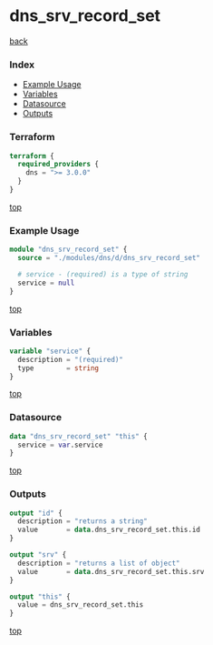 # dns_srv_record_set

[back](../dns.md)

### Index

- [Example Usage](#example-usage)
- [Variables](#variables)
- [Datasource](#datasource)
- [Outputs](#outputs)

### Terraform

```terraform
terraform {
  required_providers {
    dns = ">= 3.0.0"
  }
}
```

[top](#index)

### Example Usage

```terraform
module "dns_srv_record_set" {
  source = "./modules/dns/d/dns_srv_record_set"

  # service - (required) is a type of string
  service = null
}
```

[top](#index)

### Variables

```terraform
variable "service" {
  description = "(required)"
  type        = string
}
```

[top](#index)

### Datasource

```terraform
data "dns_srv_record_set" "this" {
  service = var.service
}
```

[top](#index)

### Outputs

```terraform
output "id" {
  description = "returns a string"
  value       = data.dns_srv_record_set.this.id
}

output "srv" {
  description = "returns a list of object"
  value       = data.dns_srv_record_set.this.srv
}

output "this" {
  value = dns_srv_record_set.this
}
```

[top](#index)